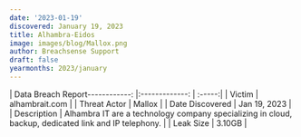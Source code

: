 ```yaml
---
date: '2023-01-19'
discovered: January 19, 2023
title: Alhambra-Eidos
image: images/blog/Mallox.png
author: Breachsense Support
draft: false
yearmonths: 2023/january
---
```


| Data Breach Report------------:     |:-------------:    | :-----:|
| Victim      | alhambrait.com      | 
| Threat Actor      | Mallox      | 
| Date Discovered      | Jan 19, 2023      | 
| Description      | Alhambra IT are a technology company specializing in cloud, backup, dedicated link and IP telephony.      | 
| Leak Size      | 3.10GB      | 

